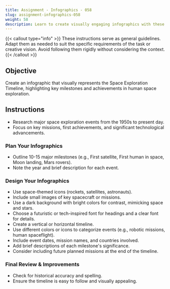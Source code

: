 ```yaml
---
title: Assignment - Infographics - 058
slug: assignment-infographics-058
weight: 58
description: Learn to create visually engaging infographics with these practical ICT assignments designed to enhance creativity, critical thinking, and digital communication skills. Perfect for mastering infographic tools and presenting complex ideas effectively.
---
```


{{< callout type="info" >}}
These instructions serve as general guidelines. Adapt them as needed to suit the specific requirements of the task or creative vision. Avoid following them rigidly without considering the context.
{{< /callout >}}


## Objective

Create an infographic that visually represents the Space Exploration Timeline, highlighting key milestones and achievements in human space exploration.

## Instructions

- Research major space exploration events from the 1950s to present day.
- Focus on key missions, first achievements, and significant technological advancements.

### Plan Your Infographics

- Outline 10-15 major milestones (e.g., First satellite, First human in space, Moon landing, Mars rovers).
- Note the year and brief description for each event.

### Design Your Infographics

- Use space-themed icons (rockets, satellites, astronauts).
- Include small images of key spacecraft or missions.
- Use a dark background with bright colors for contrast, mimicking space and stars.
- Choose a futuristic or tech-inspired font for headings and a clear font for details.
- Create a vertical or horizontal timeline.
- Use different colors or icons to categorize events (e.g., robotic missions, human spaceflight).
- Include event dates, mission names, and countries involved.
- Add brief descriptions of each milestone's significance.
- Consider including future planned missions at the end of the timeline.

### Final Review & Improvements

- Check for historical accuracy and spelling.
- Ensure the timeline is easy to follow and visually appealing.

